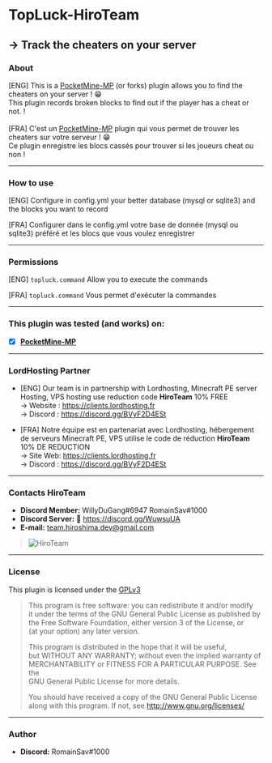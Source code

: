 # TopLuck-HiroTeam
-> Track the cheaters on your server
---
### About
[ENG] This is a [PocketMine-MP](https://github.com/pmmp/PocketMine-MP) (or forks) plugin allows you to find the cheaters on your server ! :grin: <br/>
This plugin records broken blocks to find out if the player has a cheat or not. ! <br/>
<br/>
[FRA] C'est un [PocketMine-MP](https://github.com/pmmp/PocketMine-MP) plugin qui vous permet de trouver les cheaters sur votre serveur ! :grin: <br/>
Ce plugin enregistre les blocs cassés pour trouver si les joueurs cheat ou non ! <br/>

---
### How to use
[ENG] Configure in config.yml your better database (mysql or sqlite3) and the blocks you want to record</br>

[FRA] Configurer dans le config.yml votre base de donnée (mysql ou sqlite3) préféré et les blocs que vous voulez enregistrer</br>

---
### Permissions
[ENG] `topluck.command` Allow you to execute the commands</br>

[FRA] `topluck.command` Vous permet d'exécuter la commandes</br>

---
### **This plugin was tested (and works) on:**

- [x] **[PocketMine-MP](https://github.com/pmmp/PocketMine-MP)**
---
### **LordHosting Partner**

- [ENG] Our team is in partnership with Lordhosting, Minecraft PE server Hosting, VPS hosting use reduction code __**HiroTeam**__ 10% FREE </br>
-> Website : https://clients.lordhosting.fr </br>
-> Discord : https://discord.gg/BVyF2D4ESt </br>

- [FRA] Notre équipe est en partenariat avec Lordhosting, hébergement de serveurs Minecraft PE, VPS utilise le code de réduction __**HiroTeam**__ 10% DE REDUCTION </br>
-> Site Web: https://clients.lordhosting.fr </br>
-> Discord : https://discord.gg/BVyF2D4ESt </br>
---
### Contacts HiroTeam

- **Discord Member:** WillyDuGang#6947 RomainSav#1000
- **Discord Server:** :link:  https://discord.gg/WuwsuUA<br/>
- **E-mail:** team.hiroshima.dev@gmail.com<br/>

> ![HiroTeam](https://www.zupimages.net/up/20/25/mb59.png) </br>

---
### License
This plugin is licensed under the [GPLv3](http://www.gnu.org/licenses/gpl-3.0.html)

>This program is free software: you can redistribute it and/or modify<br/>
>it under the terms of the GNU General Public License as published by<br/>
>the Free Software Foundation, either version 3 of the License, or<br/>
>(at your option) any later version.<br/>
>
>This program is distributed in the hope that it will be useful,<br/>
>but WITHOUT ANY WARRANTY; without even the implied warranty of<br/>
>MERCHANTABILITY or FITNESS FOR A PARTICULAR PURPOSE.  See the<br/>
>GNU General Public License for more details.<br/>
>
>You should have received a copy of the GNU General Public License<br/>
>along with this program.  If not, see http://www.gnu.org/licenses/
---
### Author
- **Discord:** RomainSav#1000
